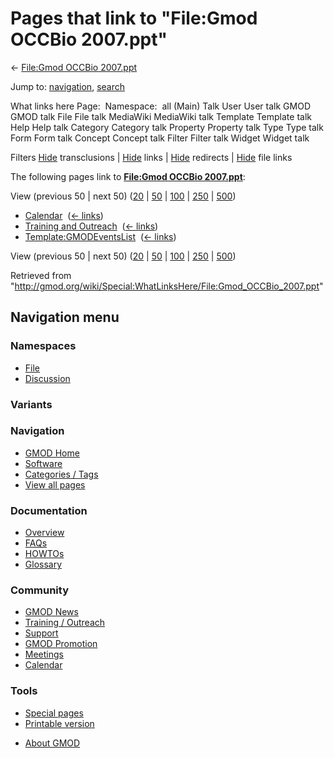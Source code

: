 <div id="mw-page-base" class="noprint">

</div>

<div id="mw-head-base" class="noprint">

</div>

<div id="content" class="mw-body" role="main">

<span id="top"></span>

<div id="mw-js-message" style="display:none;">

</div>



# <span dir="auto">Pages that link to "File:Gmod OCCBio 2007.ppt"</span>

<div id="bodyContent">

<div id="contentSub">

← [File:Gmod OCCBio
2007.ppt](/wiki/File:Gmod_OCCBio_2007.ppt "File:Gmod OCCBio 2007.ppt")

</div>

<div id="jump-to-nav" class="mw-jump">

Jump to: [navigation](#mw-navigation), [search](#p-search)

</div>

<div id="mw-content-text">

What links here Page:  Namespace:  all (Main) Talk User User talk GMOD
GMOD talk File File talk MediaWiki MediaWiki talk Template Template talk
Help Help talk Category Category talk Property Property talk Type Type
talk Form Form talk Concept Concept talk Filter Filter talk Widget
Widget talk

Filters
[Hide](/mediawiki/index.php?title=Special:WhatLinksHere/File:Gmod_OCCBio_2007.ppt&hidetrans=1 "Special:WhatLinksHere/File:Gmod OCCBio 2007.ppt")
transclusions \|
[Hide](/mediawiki/index.php?title=Special:WhatLinksHere/File:Gmod_OCCBio_2007.ppt&hidelinks=1 "Special:WhatLinksHere/File:Gmod OCCBio 2007.ppt")
links \|
[Hide](/mediawiki/index.php?title=Special:WhatLinksHere/File:Gmod_OCCBio_2007.ppt&hideredirs=1 "Special:WhatLinksHere/File:Gmod OCCBio 2007.ppt")
redirects \|
[Hide](/mediawiki/index.php?title=Special:WhatLinksHere/File:Gmod_OCCBio_2007.ppt&hideimages=1 "Special:WhatLinksHere/File:Gmod OCCBio 2007.ppt")
file links

The following pages link to **[File:Gmod OCCBio
2007.ppt](/wiki/File:Gmod_OCCBio_2007.ppt "File:Gmod OCCBio 2007.ppt")**:

View (previous 50 \| next 50)
([20](/mediawiki/index.php?title=Special:WhatLinksHere/File:Gmod_OCCBio_2007.ppt&limit=20 "Special:WhatLinksHere/File:Gmod OCCBio 2007.ppt")
\|
[50](/mediawiki/index.php?title=Special:WhatLinksHere/File:Gmod_OCCBio_2007.ppt&limit=50 "Special:WhatLinksHere/File:Gmod OCCBio 2007.ppt")
\|
[100](/mediawiki/index.php?title=Special:WhatLinksHere/File:Gmod_OCCBio_2007.ppt&limit=100 "Special:WhatLinksHere/File:Gmod OCCBio 2007.ppt")
\|
[250](/mediawiki/index.php?title=Special:WhatLinksHere/File:Gmod_OCCBio_2007.ppt&limit=250 "Special:WhatLinksHere/File:Gmod OCCBio 2007.ppt")
\|
[500](/mediawiki/index.php?title=Special:WhatLinksHere/File:Gmod_OCCBio_2007.ppt&limit=500 "Special:WhatLinksHere/File:Gmod OCCBio 2007.ppt"))

- [Calendar](/wiki/Calendar "Calendar") ‎
  <span class="mw-whatlinkshere-tools">([←
  links](/mediawiki/index.php?title=Special:WhatLinksHere&target=Calendar "Special:WhatLinksHere"))</span>
- [Training and
  Outreach](/wiki/Training_and_Outreach "Training and Outreach") ‎
  <span class="mw-whatlinkshere-tools">([←
  links](/mediawiki/index.php?title=Special:WhatLinksHere&target=Training+and+Outreach "Special:WhatLinksHere"))</span>
- [Template:GMODEventsList](/wiki/Template:GMODEventsList "Template:GMODEventsList")
  ‎ <span class="mw-whatlinkshere-tools">([←
  links](/mediawiki/index.php?title=Special:WhatLinksHere&target=Template%3AGMODEventsList "Special:WhatLinksHere"))</span>

View (previous 50 \| next 50)
([20](/mediawiki/index.php?title=Special:WhatLinksHere/File:Gmod_OCCBio_2007.ppt&limit=20 "Special:WhatLinksHere/File:Gmod OCCBio 2007.ppt")
\|
[50](/mediawiki/index.php?title=Special:WhatLinksHere/File:Gmod_OCCBio_2007.ppt&limit=50 "Special:WhatLinksHere/File:Gmod OCCBio 2007.ppt")
\|
[100](/mediawiki/index.php?title=Special:WhatLinksHere/File:Gmod_OCCBio_2007.ppt&limit=100 "Special:WhatLinksHere/File:Gmod OCCBio 2007.ppt")
\|
[250](/mediawiki/index.php?title=Special:WhatLinksHere/File:Gmod_OCCBio_2007.ppt&limit=250 "Special:WhatLinksHere/File:Gmod OCCBio 2007.ppt")
\|
[500](/mediawiki/index.php?title=Special:WhatLinksHere/File:Gmod_OCCBio_2007.ppt&limit=500 "Special:WhatLinksHere/File:Gmod OCCBio 2007.ppt"))

</div>

<div class="printfooter">

Retrieved from
"<http://gmod.org/wiki/Special:WhatLinksHere/File:Gmod_OCCBio_2007.ppt>"

</div>

<div id="catlinks" class="catlinks catlinks-allhidden">

</div>

<div class="visualClear">

</div>

</div>

</div>

<div id="mw-navigation">

## Navigation menu

<div id="mw-head">



<div id="left-navigation">

<div id="p-namespaces" class="vectorTabs" role="navigation"
aria-labelledby="p-namespaces-label">

### Namespaces

- <span id="ca-nstab-image"><a href="/wiki/File:Gmod_OCCBio_2007.ppt" accesskey="c"
  title="View the file page [c]">File</a></span>
- <span id="ca-talk"><a
  href="/mediawiki/index.php?title=File_talk:Gmod_OCCBio_2007.ppt&amp;action=edit&amp;redlink=1"
  accesskey="t"
  title="Discussion about the content page [t]">Discussion</a></span>

</div>

<div id="p-variants" class="vectorMenu emptyPortlet" role="navigation"
aria-labelledby="p-variants-label">

### 

### Variants[](#)

<div class="menu">

</div>

</div>

</div>





</div>

</div>

</div>

<div id="mw-panel">

<div id="p-logo" role="banner">

<a href="/wiki/Main_Page"
style="background-image: url(http://gmod.org/images/GMOD-cogs.png);"
title="Visit the main page"></a>

</div>

<div id="p-Navigation" class="portal" role="navigation"
aria-labelledby="p-Navigation-label">

### Navigation

<div class="body">

- <span id="n-GMOD-Home">[GMOD Home](/wiki/Main_Page)</span>
- <span id="n-Software">[Software](/wiki/GMOD_Components)</span>
- <span id="n-Categories-.2F-Tags">[Categories /
  Tags](/wiki/Categories)</span>
- <span id="n-View-all-pages">[View all
  pages](/wiki/Special:AllPages)</span>

</div>

</div>

<div id="p-Documentation" class="portal" role="navigation"
aria-labelledby="p-Documentation-label">

### Documentation

<div class="body">

- <span id="n-Overview">[Overview](/wiki/Overview)</span>
- <span id="n-FAQs">[FAQs](/wiki/Category:FAQ)</span>
- <span id="n-HOWTOs">[HOWTOs](/wiki/Category:HOWTO)</span>
- <span id="n-Glossary">[Glossary](/wiki/Glossary)</span>

</div>

</div>

<div id="p-Community" class="portal" role="navigation"
aria-labelledby="p-Community-label">

### Community

<div class="body">

- <span id="n-GMOD-News">[GMOD News](/wiki/GMOD_News)</span>
- <span id="n-Training-.2F-Outreach">[Training /
  Outreach](/wiki/Training_and_Outreach)</span>
- <span id="n-Support">[Support](/wiki/Support)</span>
- <span id="n-GMOD-Promotion">[GMOD
  Promotion](/wiki/GMOD_Promotion)</span>
- <span id="n-Meetings">[Meetings](/wiki/Meetings)</span>
- <span id="n-Calendar">[Calendar](/wiki/Calendar)</span>

</div>

</div>

<div id="p-tb" class="portal" role="navigation"
aria-labelledby="p-tb-label">

### Tools

<div class="body">

- <span id="t-specialpages"><a href="/wiki/Special:SpecialPages" accesskey="q"
  title="A list of all special pages [q]">Special pages</a></span>
- <span id="t-print"><a
  href="/mediawiki/index.php?title=Special:WhatLinksHere/File:Gmod_OCCBio_2007.ppt&amp;printable=yes"
  rel="alternate" accesskey="p"
  title="Printable version of this page [p]">Printable version</a></span>

</div>

</div>

</div>

</div>

<div id="footer" role="contentinfo">

- <span id="footer-places-about">[About
  GMOD](/wiki/GMOD:About "GMOD:About")</span>

<!-- -->






</div>
